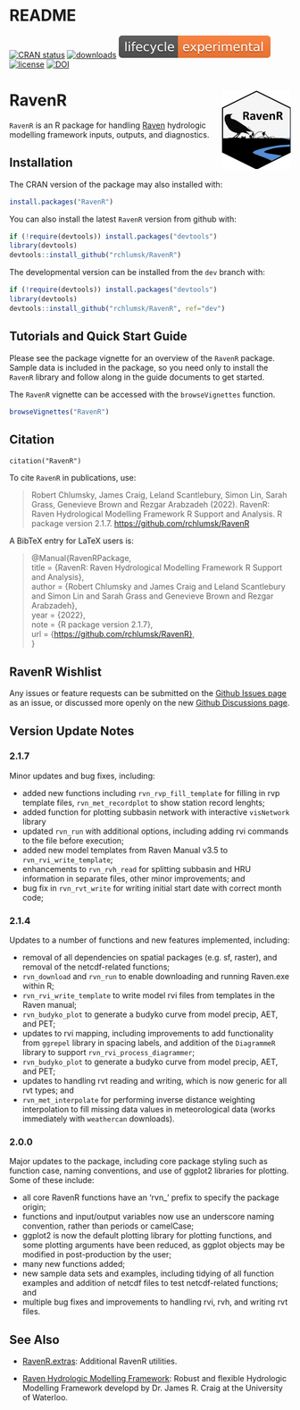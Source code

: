 README
================

[![CRAN
status](https://www.r-pkg.org/badges/version/RavenR)](https://cran.r-project.org/package=RavenR)
[![downloads](https://cranlogs.r-pkg.org:443/badges/grand-total/RavenR?color=yellowgreen)](https://cranlogs.r-pkg.org:443/badges/grand-total/RavenR?color=yellowgreen)
![lifecycle](./man/figures/lifecycle-experimental.svg)
[![license](https://img.shields.io/badge/license-GPL3-lightgrey.svg)](https://choosealicense.com/)
[![DOI](https://zenodo.org/badge/DOI/10.5281/zenodo.4248183.svg)](https://doi.org/10.5281/zenodo.4248183)

# RavenR <img src="inst/extdata/logo/RavenR_logo_small.png" align="right" />

`RavenR` is an R package for handling [Raven](http://raven.uwaterloo.ca/) hydrologic modelling framework
inputs, outputs, and diagnostics. 

## Installation

The CRAN version of the package may also installed with:
``` r
install.packages("RavenR")
```

You can also install the latest `RavenR` version from github with:

``` r
if (!require(devtools)) install.packages("devtools")
library(devtools)
devtools::install_github("rchlumsk/RavenR")
```

The developmental version can be installed from the `dev` branch with:

``` r
if (!require(devtools)) install.packages("devtools")
library(devtools)
devtools::install_github("rchlumsk/RavenR", ref="dev")
```

## Tutorials and Quick Start Guide

Please see the package vignette for an overview of the `RavenR` package. 
Sample data is included in the package, so you need only
to install the `RavenR` library and follow along in the guide documents to
get started.

The `RavenR` vignette can be accessed with the `browseVignettes` function.
``` r
browseVignettes("RavenR")
```

## Citation
```{r}
citation("RavenR")
```

To cite `RavenR` in publications, use:

> Robert Chlumsky, James Craig, Leland Scantlebury, Simon
  Lin, Sarah Grass, Genevieve Brown and Rezgar Arabzadeh
  (2022). RavenR: Raven Hydrological Modelling Framework R Support and Analysis. R
  package version 2.1.7. https://github.com/rchlumsk/RavenR
  
A BibTeX entry for LaTeX users is:

>  @Manual{RavenRPackage,  
>      title = {RavenR: Raven Hydrological Modelling Framework R Support and Analysis},  
>      author = {Robert Chlumsky and James Craig and Leland Scantlebury and Simon Lin and Sarah Grass and Genevieve Brown and Rezgar Arabzadeh},  
>      year = {2022},  
>      note = {R package version 2.1.7},  
>      url = {https://github.com/rchlumsk/RavenR},  
>  }


## RavenR Wishlist

Any issues or feature requests can be submitted on the [Github Issues page](https://github.com/rchlumsk/RavenR/issues) as an issue, or 
discussed more openly on the new [Github Discussions page](https://github.com/rchlumsk/RavenR/discussions).

## Version Update Notes

### 2.1.7

Minor updates and bug fixes, including:

  - added new functions including `rvn_rvp_fill_template` for filling in rvp template files, `rvn_met_recordplot` to show station record lenghts; 
  - added function for plotting subbasin network with interactive `visNetwork` library
  - updated `rvn_run` with additional options, including adding rvi commands to the file before execution;   
  - added new model templates from Raven Manual v3.5 to `rvn_rvi_write_template`; 
  - enhancements to `rvn_rvh_read` for splitting subbasin and HRU information in separate files, other minor improvements; and
  - bug fix in `rvn_rvt_write` for writing initial start date with correct month code;


### 2.1.4

Updates to a number of functions and new features implemented, including:

  - removal of all dependencies on spatial packages (e.g. sf, raster),
    and removal of the netcdf-related functions; 
  - `rvn_download` and `rvn_run` to enable downloading and running Raven.exe within R;    
  - `rvn_rvi_write_template` to write model rvi files from templates in the Raven manual;
  - `rvn_budyko_plot` to generate a budyko curve from model precip, AET, and PET;
  - updates to rvi mapping, including improvements to add functionality from `ggrepel` library
    in spacing labels, and addition of the `DiagrammeR` library to support `rvn_rvi_process_diagrammer`;
  - `rvn_budyko_plot` to generate a budyko curve from model precip, AET, and PET;
  - updates to handling rvt reading and writing, which is now generic for all rvt types; and
  - `rvn_met_interpolate` for performing inverse distance weighting interpolation to fill 
    missing data values in meteorological data (works immediately with `weathercan` downloads).

### 2.0.0

Major updates to the package, including core package styling such as
function case, naming conventions, and use of ggplot2 libraries for
plotting. Some of these include:

  - all core RavenR functions have an ‘rvn\_’ prefix to specify the
    package origin;  
  - functions and input/output variables now use an underscore naming
    convention, rather than periods or camelCase;  
  - ggplot2 is now the default plotting library for plotting functions,
    and some plotting arguments have been reduced, as ggplot objects may
    be modified in post-production by the user;  
  - many new functions added;  
  - new sample data sets and examples, including tidying of all function
    examples and addition of netcdf files to test netcdf-related
    functions; and  
  - multiple bug fixes and improvements to handling rvi, rvh, and
    writing rvt files.

## See Also

* [RavenR.extras](https://github.com/rchlumsk/RavenR.extras): Additional RavenR utilities.

* [Raven Hydrologic Modelling Framework](http://raven.uwaterloo.ca/): Robust and flexible Hydrologic Modelling Framework developd by Dr. James R. Craig at the University of Waterloo.
